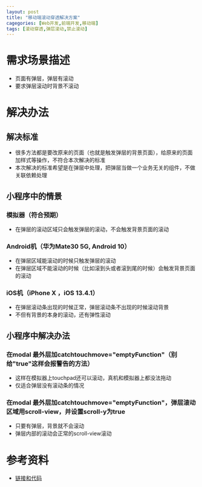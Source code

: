 ```yaml
---
layout: post
title: "移动端滚动穿透解决方案"
cagegories: [Web开发,前端开发,移动端]
tags: [滚动穿透,弹层滚动,禁止滚动]
---
```


# 需求场景描述

- 页面有弹层，弹层有滚动
- 要求弹层滚动时背景不滚动

# 解决办法
## 解决标准
- 很多方法都是要改原来的页面（也就是触发弹层的背景页面），给原来的页面加样式等操作，不符合本次解决的标准
- 本次解决的标准希望是在弹层中处理，把弹层当做一个业务无关的组件，不做关联依赖处理

## 小程序中的情景
### 模拟器（符合预期）
- 在弹层的滚动区域只会触发弹层的滚动，不会触发背景页面的滚动

### Android机（华为Mate30 5G, Android 10）
- 在弹层区域能滚动的时候只触发弹层的滚动
- 在弹层区域不能滚动的时候（比如滚到头或者滚到尾的时候）会触发背景页面的滚动

### iOS机（iPhone X ，iOS 13.4.1）
- 在弹层滚动条出现的时候正常，弹层滚动条不出现的时候滚动背景
- 不但有背景的本身的滚动，还有弹性滚动

## 小程序中解决办法
### 在modal 最外层加catchtouchmove="emptyFunction"（别给"true"这样会报警告的方法）
- 这样在模拟器上touchpad还可以滚动，真机和模拟器上都没法拖动
- 仅适合弹层没有滚动条的情况

### 在modal 最外层加catchtouchmove="emptyFunction"，弹层滚动区域用scroll-view，并设置scroll-y为true
- 只要有弹层，背景就不会滚动
- 弹层内部的滚动会正常的scroll-view滚动


# 参考资料
- [链接和代码](https://developers.weixin.qq.com/community/develop/article/doc/00062666530a300ed35ba552856413)